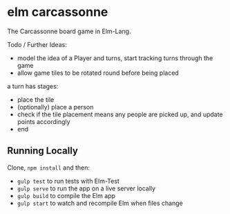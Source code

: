 # elm carcassonne

The Carcassonne board game in Elm-Lang.


Todo / Further Ideas:

- model the idea of a Player and turns, start tracking turns through the game
- allow game tiles to be rotated round before being placed

a turn has stages:
- place the tile
- (optionally) place a person
- check if the tile placement means any people are picked up, and update points accordingly
- end

## Running Locally

Clone, `npm install` and then:

- `gulp test` to run tests with Elm-Test
- `gulp serve` to run the app on a live server locally
- `gulp build` to compile the Elm app
- `gulp start` to watch and recompile Elm when files change
